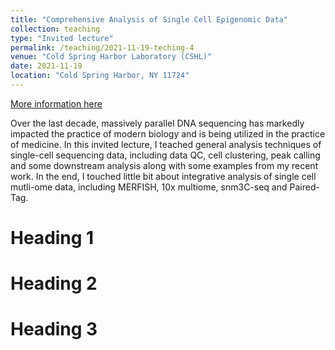 ```yaml
---
title: "Comprehensive Analysis of Single Cell Epigenomic Data"
collection: teaching
type: "Invited lecture"
permalink: /teaching/2021-11-19-teching-4
venue: "Cold Spring Harbor Laboratory (CSHL)"
date: 2021-11-19
location: "Cold Spring Harbor, NY 11724"
---
```


[More information here](https://meetings.cshl.edu/courses.aspx?course=c-seqtec&year=20)

Over the last decade, massively parallel DNA sequencing has markedly impacted the practice of modern biology and is being utilized in the practice of medicine. In this invited lecture, I teached general analysis techniques of single-cell sequencing data, including data QC, cell clustering, peak calling and some downstream analysis along with some examples from my recent work. In the end, I touched little bit about integrative analysis of single cell mutli-ome data, including MERFISH, 10x multiome, snm3C-seq and Paired-Tag.

Heading 1
======

Heading 2
======

Heading 3
======
